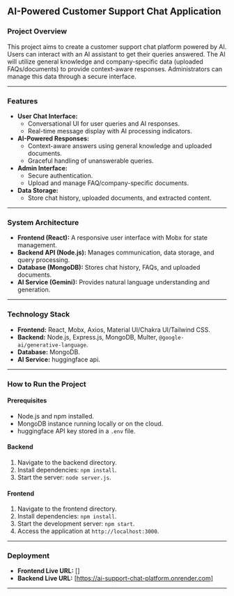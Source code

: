 
## AI-Powered Customer Support Chat Application

### Project Overview

This project aims to create a customer support chat platform powered by AI. Users can interact with an AI assistant to get their queries answered. The AI will utilize general knowledge and company-specific data (uploaded FAQs/documents) to provide context-aware responses. Administrators can manage this data through a secure interface.

---

### Features

- **User Chat Interface:**
    - Conversational UI for user queries and AI responses.
    - Real-time message display with AI processing indicators.
- **AI-Powered Responses:**
    - Context-aware answers using general knowledge and uploaded documents.
    - Graceful handling of unanswerable queries.
- **Admin Interface:**
    - Secure authentication.
    - Upload and manage FAQ/company-specific documents.
- **Data Storage:**
    - Store chat history, uploaded documents, and extracted content.

---

### System Architecture

- **Frontend (React):** A responsive user interface with Mobx for state management.
- **Backend API (Node.js):** Manages communication, data storage, and query processing.
- **Database (MongoDB):** Stores chat history, FAQs, and uploaded documents.
- **AI Service (Gemini):** Provides natural language understanding and generation.

---

### Technology Stack

- **Frontend:** React, Mobx, Axios, Material UI/Chakra UI/Tailwind CSS.
- **Backend:** Node.js, Express.js, MongoDB, Multer, `@google-ai/generative-language`.
- **Database:** MongoDB.
- **AI Service:** huggingface api.

---

### How to Run the Project

#### Prerequisites
- Node.js and npm installed.
- MongoDB instance running locally or on the cloud.
- huggingface API key stored in a `.env` file.

#### Backend
1. Navigate to the backend directory.
2. Install dependencies: `npm install`.
3. Start the server: `node server.js`.

#### Frontend
1. Navigate to the frontend directory.
2. Install dependencies: `npm install`.
3. Start the development server: `npm start`.
4. Access the application at `http://localhost:3000`.

---

### Deployment

- **Frontend Live URL:** []
- **Backend Live URL:** [https://ai-support-chat-platform.onrender.com]

---

